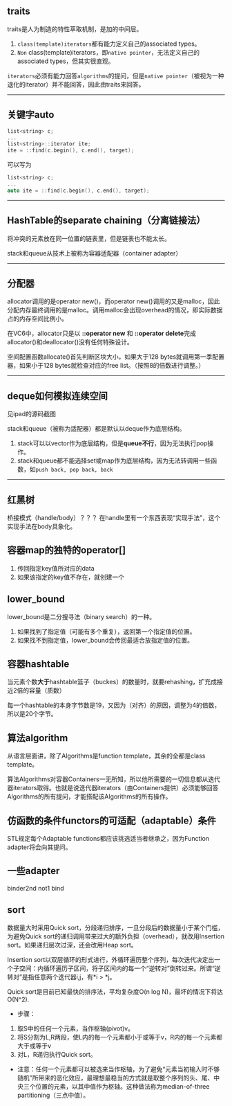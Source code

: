 ## traits
traits是人为制造的特性萃取机制，是加的中间层。
1. `class(template)iterators`都有能力定义自己的associated types。
2. `Non` class(template)iterators，即`native pointer`，无法定义自己的associated types，但其实很直观。

`iterators`必须有能力回答`algorithms`的提问，但是`native pointer`（被视为一种退化的iterator）并不能回答，因此由traits来回答。

---

## 关键字auto

```cpp
list<string> c;
...
list<string>::iterator ite;
ite = ::find(c.begin(), c.end(), target);
```

可以写为

```cpp
list<string> c;
...
auto ite = ::find(c.begin(), c.end(), target);
```

---

## HashTable的separate chaining（分离链接法）
将冲突的元素放在同一位置的链表里，但是链表也不能太长。

stack和queue从技术上被称为容器适配器（container adapter）

---

## 分配器
allocator调用的是operator new()，而operator new()调用的又是malloc，因此分配内存最终调用的是malloc。调用malloc会出现overhead的情况，即实际数据占的内存空间比例小。

在VC6中，allocator只是以 **::operator new** 和 **::operator delete**完成allocator()和deallocator()没有任何特殊设计。

空间配置函数allocate()首先判断区块大小，如果大于128 bytes就调用第一季配置器，如果小于128 bytes就检查对应的free list。（按照8的倍数进行调整。）

---

## deque如何模拟连续空间
见ipad的源码截图

stack和queue（被称为适配器）都是默认以deque作为底层结构。
1. stack可以以vector作为底层结构，但是**queue不行**，因为无法执行pop操作。
2. stack和queue都不能选择set或map作为底层结构，因为无法转调用一些函数，如`push back, pop back, back`


---

## 红黑树
桥接模式（handle/body）？？？
在handle里有一个东西表现“实现手法”，这个实现手法在body具象化。

## 容器map的独特的operator[]
1. 传回指定key值所对应的data
2. 如果该指定的key值不存在，就创建一个

## lower_bound
lower_bound是二分搜寻法（binary search）的一种。
1. 如果找到了指定值（可能有多个重复），返回第一个指定值的位置。
2. 如果找不到指定值，lower_bound会传回最适合放指定值的位置。


## 容器hashtable
当元素个数**大于**hashtable篮子（buckes）的数量时，就要rehashing，扩充成接近2倍的容量（质数）

每一个hashtable的本身字节数是19，又因为（对齐）的原因，调整为4的倍数，所以是20个字节。

## 算法algorithm
从语言层面讲，除了Algorithms是function template，其余的全都是class template。

算法Algorithms对容器Containers一无所知，所以他所需要的一切信息都从迭代器iterators取得。也就是说迭代器iterators（由Containers提供）必须能够回答Algorithms的所有提问，才能搭配该Algorithms的所有操作。

## 仿函数的条件functors的可适配（adaptable）条件
STL规定每个Adaptable functions都应该挑选适当者继承之，因为Function adapter将会向其提问。

## 一些adapter
binder2nd
not1
bind


## sort
数据量大时采用Quick sort，分段递归排序，一旦分段后的数据量小于某个门槛，为避免Quick sort的递归调用带来过大的额外负担（overhead），就改用Insertion sort。如果递归层次过深，还会改用Heap sort。

Insertion sort以双层循环的形式进行，外循环遍历整个序列，每次迭代决定出一个子空间：内循环遍历子区间，将子区间内的每一个“逆转对”倒转过来。所谓“逆转对”是指任意两个迭代器i,j，有*i > *j。


Quick sort是目前已知最快的排序法，平均复杂度O(n log N)，最坏的情况下将达O(N^2).

- 步骤：
1. 取S中的任何一个元素，当作枢轴(pivot)v。
2. 将S分割为L,R两段，使L内的每一个元素都小于或等于v，R内的每一个元素都大于或等于v
3. 对L，R递归执行Quick sort。

- 注意：任何一个元素都可以被选来当作枢轴，为了避免“元素当初输入时不够随机”所带来的恶化效应，最理想最稳当的方式就是取整个序列的头、尾、中央三个位置的元素，以其中值作为枢轴。这种做法称为median-of-three partitioning（三点中值）。